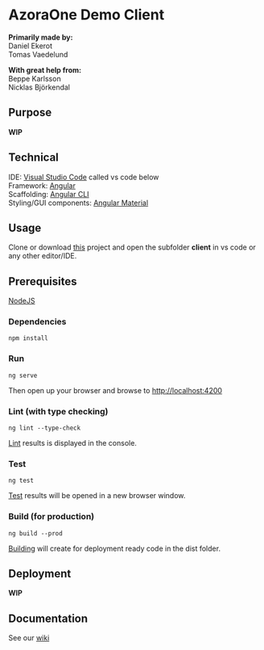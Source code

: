 # AzoraOne Demo Client

**Primarily made by:**  
Daniel Ekerot  
Tomas Vaedelund  

**With great help from:**  
Beppe Karlsson  
Nicklas Björkendal  

## Purpose
**WIP**

## Technical
IDE: [Visual Studio Code](https://code.visualstudio.com/) called vs code below  
Framework: [Angular](https://angular.io/)  
Scaffolding: [Angular CLI](https://cli.angular.io/)  
Styling/GUI components: [Angular Material](https://material.angularjs.org/latest/)  

## Usage
Clone or download [this](https://github.com/Ekerot/arkimera-robotics-project) project and open the subfolder **client** in vs code or any other editor/IDE.

## Prerequisites
[NodeJS](https://nodejs.org/en/)

### Dependencies
```
npm install
```

### Run
```
ng serve
```
Then open up your browser and browse to [http://localhost:4200](http://localhost:4200)

### Lint (with type checking)
```
ng lint --type-check
```
[Lint](https://github.com/angular/angular-cli/wiki/lint) results is displayed in the console.

### Test
```
ng test
```
[Test](https://github.com/angular/angular-cli/wiki/test) results will be opened in a new browser window.

### Build (for production)
```
ng build --prod
```
[Building](https://github.com/angular/angular-cli/wiki/build) will create for deployment ready code in the dist folder.

## Deployment
**WIP**

## Documentation
See our [wiki](https://github.com/Ekerot/arkimera-robotics-project/wiki)

